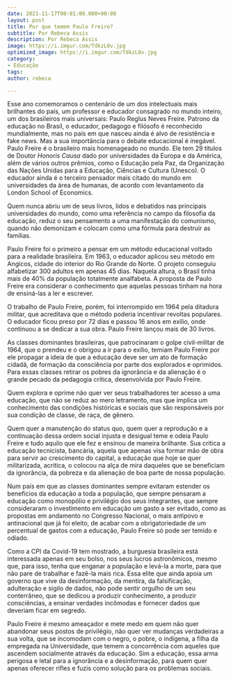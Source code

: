 ```yaml
---
date: 2021-11-17T00:01:00.000+00:00
layout: post
title: Por que temem Paulo Freire?
subtitle: Por Rebeca Assis
description: Por Rebeca Assis
image: https://i.imgur.com/TdkzL0v.jpg
optimized_image: https://i.imgur.com/TdkzL0v.jpg
category:
- Educação
tags: 
author: rebeca

---
```

Esse ano comemoramos o centenário de um dos intelectuais mais brilhantes do país, um professor e educador consagrado no mundo inteiro, um dos brasileiros mais universais: Paulo Reglus Neves Freire. Patrono da educação no Brasil, o educador, pedagogo e filósofo é reconhecido mundialmente, mas no país em que nasceu ainda é alvo de resistência e fake news. Mas a sua importância para o debate educacional é inegável. Paulo Freire é o brasileiro mais homenageado no mundo. Ele tem 29 títulos de Doutor _Honoris Causa_ dado por universidades da Europa e da América, além de vários outros prêmios, como o Educação pela Paz, da Organização das Nações Unidas para a Educação, Ciências e Cultura (Unesco). O educador ainda é o terceiro pensador mais citado do mundo em universidades da área de humanas, de acordo com levantamento da London School of Economics.

Quem nunca abriu um de seus livros, lidos e debatidos nas principais universidades do mundo, como uma referência no campo da filosofia da educação, reduz o seu pensamento a uma manifestação do comunismo, quando não demonizam e colocam como uma fórmula para destruir as famílias.

Paulo Freire foi o primeiro a pensar em um método educacional voltado para a realidade brasileira. Em 1963, o educador aplicou seu método em Angicos, cidade do interior do Rio Grande do Norte. O projeto conseguiu alfabetizar 300 adultos em apenas 45 dias. Naquela altura, o Brasil tinha mais de 40% da população totalmente analfabeta. A proposta de Paulo Freire era considerar o conhecimento que aquelas pessoas tinham na hora de ensiná-las a ler e escrever.

O trabalho de Paulo Freire, porém, foi interrompido em 1964 pela ditadura militar, que acreditava que o método poderia incentivar revoltas populares. O educador ficou preso por 72 dias e passou 16 anos em exílio, onde continuou a se dedicar a sua obra. Paulo Freire lançou mais de 30 livros.

As classes dominantes brasileiras, que patrocinaram o golpe civil-militar de 1964, que o prendeu e o obrigou a ir para o exílio, temiam Paulo Freire por ele propagar a ideia de que a educação deve ser um ato de formação cidadã, de formação da consciência por parte dos explorados e oprimidos. Para essas classes retirar os pobres da ignorância e da alienação é o grande pecado da pedagogia crítica, desenvolvida por Paulo Freire.

Quem explora e oprime não quer ver seus trabalhadores ter acesso a uma educação, que não se reduz ao mero letramento, mas que implica um conhecimento das condições históricas e sociais que são responsáveis por sua condição de classe, de raça, de gênero.

Quem quer a manutenção do status quo, quem quer a reprodução e a continuação dessa ordem social injusta e desigual teme e odeia Paulo Freire e tudo aquilo que ele fez e ensinou de maneira brilhante. Sua crítica a educação tecnicista, bancária, aquela que apenas visa formar mão de obra para servir ao crescimento do capital, a educação que hoje se quer militarizada, acrítica, o colocou na alça de mira daqueles que se beneficiam da ignorância, da pobreza e da alienação de boa parte de nossa população.

Num país em que as classes dominantes sempre evitaram estender os benefícios da educação a toda a população, que sempre pensaram a educação como monopólio e privilégio dos seus integrantes, que sempre consideraram o investimento em educação um gasto a ser evitado, como as propostas em andamento no Congresso Nacional, o mais antipovo e antinacional que já foi eleito, de acabar com a obrigatoriedade de um percentual de gastos com a educação, Paulo Freire só pode ser temido e odiado.

Como a CPI da Covid-19 tem mostrado, a burguesia brasileira está interessada apenas em seu bolso, nos seus lucros astronômicos, mesmo que, para isso, tenha que enganar a população e levá-la a morte, para que não pare de trabalhar e fazê-la mais rica. Essa elite que ainda apoia um governo que vive da desinformação, da mentira, da falsificação, adulteração e sigilo de dados, não pode sentir orgulho de um seu conterrâneo, que se dedicou a produzir conhecimento, a produzir consciências, a ensinar verdades incômodas e fornecer dados que deveriam ficar em segredo.

Paulo Freire é mesmo ameaçador e mete medo em quem não quer abandonar seus postos de privilégio, não quer ver mudanças verdadeiras a sua volta, que se incomodam com o negro, o pobre, o indígena, a filha da empregada na Universidade, que temem a concorrência com aqueles que ascendem socialmente através da educação. Sim a educação, essa arma perigosa e letal para a ignorância e a desinformação, para quem quer apenas oferecer rifles e fuzis como solução para os problemas sociais.

  
 
